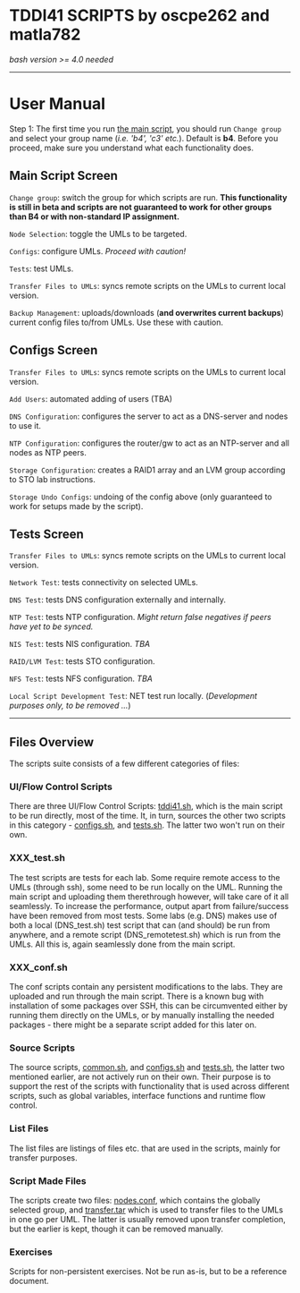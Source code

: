 # TDDI41 SCRIPTS by oscpe262 and matla782
*bash version >= 4.0 needed*
***
# User Manual
Step 1: The first time you run [the main script](./tddi41.sh), you should run `Change group` and select your group name (*i.e. 'b4', 'c3' etc.*). Default is **b4**. Before you proceed, make sure you understand what each functionality does.
## Main Script Screen
`Change group`: switch the group for which scripts are run. **This functionality is still in beta and scripts are not guaranteed to work for other groups than B4 or with non-standard IP assignment.**

`Node Selection`: toggle the UMLs to be targeted.

`Configs`: configure UMLs. *Proceed with caution!*

`Tests`: test UMLs.

`Transfer Files to UMLs`: syncs remote scripts on the UMLs to current local version.

`Backup Management`: uploads/downloads (**and overwrites current backups**) current config files to/from UMLs. Use these with caution.


## Configs Screen
`Transfer Files to UMLs`: syncs remote scripts on the UMLs to current local version.

`Add Users`: automated adding of users (TBA)

`DNS Configuration`: configures the server to act as a DNS-server and nodes to use it.

`NTP Configuration`: configures the router/gw to act as an NTP-server and all nodes as NTP peers.

`Storage Configuration`: creates a RAID1 array and an LVM group according to STO lab instructions.

`Storage Undo Configs`: undoing of the config above (only guaranteed to work for setups made by the script).

## Tests Screen
`Transfer Files to UMLs`: syncs remote scripts on the UMLs to current local version.

`Network Test`: tests connectivity on selected UMLs.

`DNS Test`: tests DNS configuration externally and internally.

`NTP Test`: tests NTP configuration. *Might return false negatives if peers have yet to be synced.*

`NIS Test`: tests NIS configuration. *TBA*

`RAID/LVM Test`: tests STO configuration.

`NFS Test`: tests NFS configuration. *TBA*

`Local Script Development Test`: NET test run locally. (*Development purposes only, to be removed ...*)

***
## Files Overview
The scripts suite consists of a few different categories of files:

### UI/Flow Control Scripts
There are three UI/Flow Control Scripts: [tddi41.sh](./tddi41.sh "Main Script"), which is the main script to be run directly, most of the time. It, in turn, sources the other two scripts in this category - [configs.sh](./configs.sh "Configuration Branch"), and [tests.sh](./tests.sh "Tests Branch"). The latter two won't run on their own.

### XXX_test.sh
The test scripts are tests for each lab. Some require remote access to the UMLs (through ssh), some need to be run locally on the UML. Running the main script and uploading them therethrough however, will take care of it all seamlessly. To increase the performance, output apart from failure/success have been removed from most tests. Some labs (e.g. DNS) makes use of both a local (DNS_test.sh) test script that can (and should) be run from anywhere, and a remote script (DNS_remotetest.sh) which is run from the UMLs. All this is, again seamlessly done from the main script.

### XXX_conf.sh
The conf scripts contain any persistent modifications to the labs. They are uploaded and run through the main script. There is a known bug with installation of some packages over SSH, this can be circumvented either by running them directly on the UMLs, or by manually installing the needed packages - there might be a separate script added for this later on.

### Source Scripts
The source scripts, [common.sh](./common.sh "Support Functions"), and [configs.sh](./configs.sh "Configuration Branch") and [tests.sh](./tests.sh "Tests Branch"), the latter two mentioned earlier, are not actively run on their own. Their purpose is to support the rest of the scripts with functionality that is used across different scripts, such as global variables, interface functions and runtime flow control.

### List Files
The list files are listings of files etc. that are used in the scripts, mainly for transfer purposes.

### Script Made Files
The scripts create two files: [nodes.conf](), which contains the globally selected group, and [transfer.tar]() which is used to transfer files to the UMLs in one go per UML. The latter is usually removed upon transfer completion, but the earlier is kept, though it can be removed manually.

### Exercises
Scripts for non-persistent exercises. Not be run as-is, but to be a reference document.

